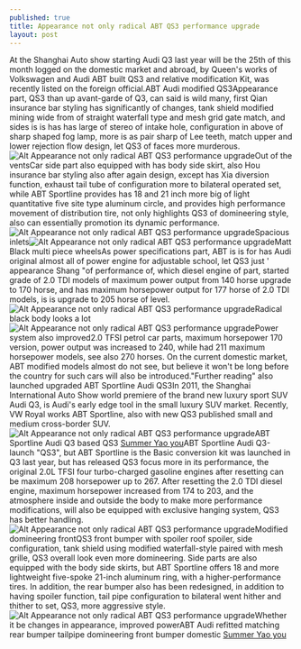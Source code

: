 ```yaml
---
published: true
title: Appearance not only radical ABT QS3 performance upgrade
layout: post
---
```

At the Shanghai Auto show starting Audi Q3 last year will be the 25th of this month logged on the domestic market and abroad, by Queen\'s works of Volkswagen and Audi ABT built QS3 and relative modification Kit, was recently listed on the foreign official.ABT Audi modified QS3Appearance part, QS3 than up avant-garde of Q3, can said is wild many, first Qian insurance bar styling has significantly of changes, tank shield modified mining wide from of straight waterfall type and mesh grid gate match, and sides is is has has large of stereo of intake hole, configuration in above of sharp shaped fog lamp, more is as pair sharp of Lee teeth, match upper and lower rejection flow design, let QS3 of faces more murderous.![Alt Appearance not only radical ABT QS3 performance upgrade](https://c1.staticflickr.com/9/8702/27665523083_71dcd47c2e.jpg)Out of the ventsCar side part also equipped with has body side skirt, also Hou insurance bar styling also after again design, except has Xia diversion function, exhaust tail tube of configuration more to bilateral operated set, while ABT Sportline provides has 18 and 21 inch more big of light quantitative five site type aluminum circle, and provides high performance movement of distribution tire, not only highlights QS3 of domineering style, also can essentially promotion its dynamic performance.![Alt Appearance not only radical ABT QS3 performance upgrade](https://c2.staticflickr.com/8/7324/28202631151_f272d7d27c.jpg)Spacious inlets![Alt Appearance not only radical ABT QS3 performance upgrade](https://c1.staticflickr.com/9/8831/27665538803_5cdf932f0c.jpg)Matt Black multi piece wheelsAs power specifications part, ABT is is for has Audi original almost all of power engine for adjustable school, let QS3 just \' appearance Shang \"of performance of, which diesel engine of part, started grade of 2.0 TDI models of maximum power output from 140 horse upgrade to 170 horse, and has maximum horsepower output for 177 horse of 2.0 TDI models, is is upgrade to 205 horse of level.![Alt Appearance not only radical ABT QS3 performance upgrade](https://c1.staticflickr.com/9/8840/27665165384_d4507c20d0.jpg)Radical black body looks a lot![Alt Appearance not only radical ABT QS3 performance upgrade](https://c1.staticflickr.com/9/8701/28246602916_b7a534dfd1.jpg)Power system also improved2.0 TFSI petrol car parts, maximum horsepower 170 version, power output was increased to 240, while had 211 maximum horsepower models, see also 270 horses. On the current domestic market, ABT modified models almost do not see, but believe it won\'t be long before the country for such cars will also be introduced.\"Further reading\" also launched upgraded ABT Sportline Audi QS3In 2011, the Shanghai International Auto Show world premiere of the brand new luxury sport SUV Audi Q3, is Audi\'s early edge tool in the small luxury SUV market. Recently, VW Royal works ABT Sportline, also with new QS3 published small and medium cross-border SUV.![Alt Appearance not only radical ABT QS3 performance upgrade](https://c2.staticflickr.com/8/7642/28177100532_cb5112c99e.jpg)ABT Sportline Audi Q3 based QS3 [Summer Yao you](http://carbonfibercase.tumblr.com/post/147141330398/summer-yao-you)ABT Sportline Audi Q3-launch \"QS3\", but ABT Sportline is the Basic conversion kit was launched in Q3 last year, but has released QS3 focus more in its performance, the original 2.0L TFSI four turbo-charged gasoline engines after resetting can be maximum 208 horsepower up to 267. After resetting the 2.0 TDI diesel engine, maximum horsepower increased from 174 to 203, and the atmosphere inside and outside the body to make more performance modifications, will also be equipped with exclusive hanging system, QS3 has better handling.![Alt Appearance not only radical ABT QS3 performance upgrade](https://c2.staticflickr.com/8/7287/28202652451_09de0e9d4a.jpg)Modified domineering frontQS3 front bumper with spoiler roof spoiler, side configuration, tank shield using modified waterfall-style paired with mesh grille, QS3 overall look even more domineering. Side parts are also equipped with the body side skirts, but ABT Sportline offers 18 and more lightweight five-spoke 21-inch aluminum ring, with a higher-performance tires. In addition, the rear bumper also has been redesigned, in addition to having spoiler function, tail pipe configuration to bilateral went hither and thither to set, QS3, more aggressive style.![Alt Appearance not only radical ABT QS3 performance upgrade](https://c1.staticflickr.com/9/8584/28177131382_deae209f22_m.jpg)Whether it be changes in appearance, improved powerABT Audi refitted matching rear bumper tailpipe domineering front bumper domestic [Summer Yao you](http://carbonfibercase.tumblr.com/post/147141330398/summer-yao-you)